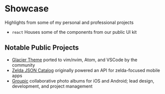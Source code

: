 # Showcase

Highlights from some of my personal and professional projects

- `react`
  Houses some of the components from our public UI kit

## Notable Public Projects

- [Glacier Theme](https://packagecontrol.io/packages/Theme%20-%20Glacier)
  ported to vim/nvim, Atom, and VSCode by the community
- [Zelda JSON Catalog](https://www.npmjs.com/package/zelda-json)
  originally powered an API for zelda-focused mobile apps
- [Groupic](https://dribbble.com/shots/9919199-Mobile-Bottom-Sheet)
  collaborative photo albums for iOS and Android; lead design, development, and project management
